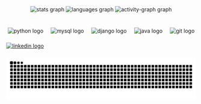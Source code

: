 <div align="center">
  <img src="https://github-readme-stats.vercel.app/api?username=Joao-Siqueiraa&hide_title=false&hide_rank=false&show_icons=true&include_all_commits=true&count_private=true&disable_animations=false&theme=apprentice&locale=en&hide_border=false&order=1&custom_title=Siqueira's%20Github%20Stats" height="130" alt="stats graph"  />
  <img src="https://github-readme-stats.vercel.app/api/top-langs?username=Joao-Siqueiraa&locale=en&hide_title=false&layout=compact&card_width=320&langs_count=5&theme=apprentice&hide_border=false&order=2" height="131" alt="languages graph"  />
  <img src="https://github-readme-activity-graph.vercel.app/graph?username=Joao-Siqueiraa&radius=16&theme=modern-lilac&area=true&order=5" height="200" alt="activity-graph graph"  />
</div>

###

<br clear="both">

<div align="center">
  <img src="https://cdn.jsdelivr.net/gh/devicons/devicon/icons/python/python-original.svg" height="40" alt="python logo"  />
  <img width="12" />
  <img src="https://cdn.jsdelivr.net/gh/devicons/devicon/icons/mysql/mysql-original.svg" height="40" alt="mysql logo"  />
  <img width="12" />
  <img src="https://cdn.jsdelivr.net/gh/devicons/devicon/icons/django/django-plain.svg" height="40" alt="django logo"  />
  <img width="12" />
  <img src="https://cdn.jsdelivr.net/gh/devicons/devicon/icons/java/java-original.svg" height="40" alt="java logo"  />
  <img width="12" />
  <img src="https://cdn.jsdelivr.net/gh/devicons/devicon/icons/git/git-original.svg" height="40" alt="git logo"  />
</div>

###

<div align="left">
  <a href="https://www.linkedin.com/in/joao-pedro-siqueira-506091205/" target="_blank">
    <img src="https://img.shields.io/static/v1?message=LinkedIn&logo=linkedin&label=&color=0077B5&logoColor=white&labelColor=&style=for-the-badge" height="40" alt="linkedin logo"  />
  </a>
</div>

###

<img src="https://raw.githubusercontent.com/Joao-Siqueiraa/Joao-Siqueiraa/output/snake.svg" alt="Snake animation" />

###
